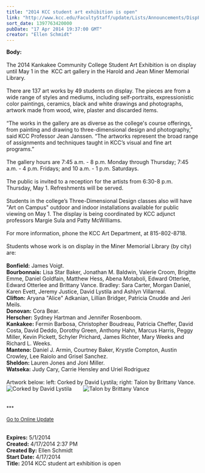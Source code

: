 ```yaml
---
title: "2014 KCC student art exhibition is open"
link: "http://www.kcc.edu/FacultyStaff/update/Lists/Announcements/DispForm.aspx?ID=1476"
sort_date: 1397763420000
pubDate: "17 Apr 2014 19:37:00 GMT"
creator: "Ellen Schmidt"
---
```


<div><b>Body:</b> <div class="ExternalClass8C6BD600FB324FF3B64C3C1B586AE09C"> </div>
<div class="ExternalClass8C6BD600FB324FF3B64C3C1B586AE09C">
<div>The 2014 Kankakee Community College Student Art Exhibition is on display until May 1 in the  KCC art gallery in the Harold and Jean Miner Memorial Library.</div>
<div><br />There are 137 art works by 49 students on display. The pieces are from a wide range of styles and mediums, including self-portraits, expressionistic color paintings, ceramics, black and white drawings and photographs, artwork made from wood, wire, plaster and discarded items.</div>
<div><br />“The works in the gallery are as diverse as the college's course offerings, from painting and drawing to three-dimensional design and photography,” said KCC Professor Jean Janssen. “The artworks represent the broad range of assignments and techniques taught in KCC’s visual and fine art programs.” </div>
<div><br />The gallery hours are 7:45 a.m. - 8 p.m. Monday through Thursday; 7:45 a.m. - 4 p.m. Fridays; and 10 a.m. - 1 p.m. Saturdays.</div>
<div> </div>
<div>The public is invited to a reception for the artists from 6:30-8 p.m. Thursday, May 1. Refreshments will be served.</div>
<div><br />Students in the college’s Three-Dimensional Design classes also will have &quot;Art on Campus&quot; outdoor and indoor installations available for public viewing on May 1. The display is being coordinated by KCC adjunct professors Margie Sula and Patty McWilliams.</div>
<div> </div>
<div>For more information, phone the KCC Art Department, at 815-802-8718.</div>
<div> </div>
<div>Students whose work is on display in the Miner Memorial Library (by city) are:</div>
<div> </div>
<div><strong>Bonfield:</strong> James Voigt.<br /><strong>Bourbonnais:</strong> Lisa Star Baker, Jonathan M. Baldwin, Valerie Croom, Brigitte Emme, Daniel Goldfain, Matthew Hess, Abena Motaboli, Edward Otterlee, Edward Otterlee and Brittany Vance. Bradley: Sara Carter, Morgan Daniel, Karen Evett, Jeremy Justice, David Lystila and Ashlyn Villarreal.<br /><strong>Clifton:</strong> Aryana &quot;Alice&quot; Adkanian, Lillian Bridger, Patricia Cnudde and Jeri Meils.<br /><strong>Donovan:</strong> Cora Bear.<br /><strong>Herscher:</strong> Sydney Hartman and Jennifer Rosenboom.<br /><strong>Kankakee:</strong> Fermin Barbosa, Christopher Boudreau, Patricia Cheffer, David Costa, David Deddo, Dorothy Green, Anthony Hahn, Marcus Harris, Peggy Miller, Kevin Pickett, Schyler Prichard, James Richter, Mary Weeks and Richard L. Weeks.<br /><strong>Manteno:</strong> Daniel J. Armin, Courtney Baker, Krystle Compton, Austin Crowley, Lee Raiolo and Grisel Sanchez.<br /><strong>Sheldon: </strong>Lauren Jones and Joni Miller.<br /><strong>Watseka:</strong> Judy Cary, Carrie Hensley and Uriel Rodriguez<br /></div>
<div> </div>
<div>Artwork below: left: Corked by David Lystila; right: Talon by Brittany Vance.</div>
<div style="padding-right:30px;float:left"><img alt="Corked by David Lystila" src="/FacultyStaff/update/PublishingImages/Corked-by-David-Lystila%20IMG_1492-sm.jpg" /></div>
<div style="float:left"><img alt="Talon by Brittany Vance" src="/FacultyStaff/update/PublishingImages/Talon-by-Brittany-Vance-sm.jpg" /></div>
<div style="clear:both"></div>
<div></div>
<div> </div>
<div> </div>
<div>
<div></div>
<div>
<div></div>
<div></div>
<div>
<div></div>
<div>
<div></div>
<div></div>
<div>
<div><font size="2">***</font></div>
<p><font color="#003768" size="2"><a href="/FacultyStaff/update/Pages/dailyupdate.aspx">Go to Online Update</a></font></p>
<p><font size="2"></font></p></div><br /></div></div></div></div></div></div>
<div><b>Expires:</b> 5/1/2014</div>
<div><b>Created:</b> 4/17/2014 2:37 PM</div>
<div><b>Created By:</b> Ellen Schmidt</div>
<div><b>Start Date:</b> 4/17/2014</div>
<div><b>Title:</b> 2014 KCC student art exhibition is open</div>
